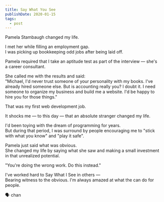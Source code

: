 ```yaml
---
title: Say What You See
publishDate: 2020-01-15
tags:
  - post
---
```


Pamela Stambaugh changed my life.

I met her while filling an employment gap.  
I was picking up bookkeeping odd jobs after being laid off.

Pamela required that I take an aptitude test as part of the interview — she's a career consultant.

She called me with the results and said:  
"Michael, I'd never trust someone of your personality with my books. I've already hired someone else. But is accounting really you? I doubt it. I need someone to organize my business and build me a website. I'd be happy to hire you for those things."

That was my first web development job.

It shocks me — to this day — that an absolute stranger changed my life.

I'd been toying with the dream of programming for years.  
But during that period, I was surround by people encouraging me to "stick with what you know" and "play it safe".

Pamela just said what was obvious.  
She changed my life by saying what she saw and making a small investment in that unrealized potential.

"You're doing the wrong work. Do this instead."

I've worked hard to Say What I See in others —  
Bearing witness to the obvious.
I'm always amazed at what the can do for people.

🗣 chan
